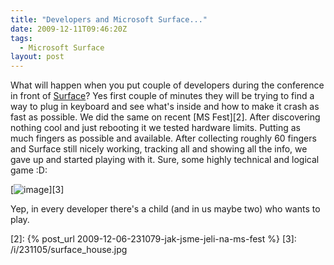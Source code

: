 ```yaml
---
title: "Developers and Microsoft Surface..."
date: 2009-12-11T09:46:20Z
tags:
  - Microsoft Surface
layout: post
---
```

What will happen when you put couple of developers during the conference in front of [Surface][1]? Yes first couple of minutes they will be trying to find a way to plug in keyboard and see what's inside and how to make it crash as fast as possible. We did the same on recent [MS Fest][2]. After discovering nothing cool and just rebooting it we tested hardware limits. Putting as much fingers as possible and available. After collecting roughly 60 fingers and Surface still nicely working, tracking all and showing all the info, we gave up and started playing with it. Sure, some highly technical and logical game :D:

[![image](/i/231105/surface_house_thumb.jpg)][3]

Yep, in every developer there's a child (and in us maybe two) who wants to play.

[1]: http://www.microsoft.com/surface/
[2]: {% post_url 2009-12-06-231079-jak-jsme-jeli-na-ms-fest %}
[3]: /i/231105/surface_house.jpg